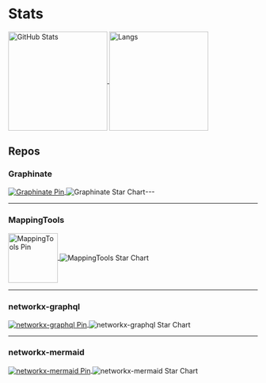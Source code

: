 # Stats


<a href="https://github.com/erivlis">
  <img alt="GitHub Stats" height="200" align="center" src="https://github-readme-stats.vercel.app/api?username=erivlis&show_icons=true&rank_icon=percentile&theme=material-palenight">
</a>
<a href="https://github.com/erivlis/">
  <img alt="Langs" height="200" align="center" src="https://github-readme-stats.vercel.app/api/top-langs/?username=erivlis&theme=material-palenight">
</a>


## Repos

### Graphinate
<a href="https://github.com/erivlis/graphinate">
  <img alt="Graphinate Pin" align="center" src="https://github-readme-stats.vercel.app/api/pin/?username=erivlis&repo=graphinate&show_owner=true&theme=material-palenight">
</a>
<img alt="Graphinate Star Chart"  align="center" Chart" style="border-width: 4.5px" src="https://starchart.cc/erivlis/graphinate.svg?variant=adaptive">---

---

### MappingTools
<a href="https://github.com/erivlis/mappingtools">
  <img alt="MappingTools Pin" height="100" align="center" src="https://github-readme-stats.vercel.app/api/pin/?username=erivlis&repo=mappingtools&show_owner=true&theme=material-palenight">
</a>

<img alt="MappingTools Star Chart" align="center" style="border-width: 4.5px" src="https://starchart.cc/erivlis/mappingtools.svg?variant=adaptive">

---

### networkx-graphql
<a href="https://github.com/erivlis/networkx-graphql">
  <img alt="networkx-graphql Pin" align="center" src="https://github-readme-stats.vercel.app/api/pin/?username=erivlis&repo=networkx-graphql&show_owner=true&theme=material-palenight">
</a>

<img alt="networkx-graphql Star Chart" align="center" style="border-width: 4.5px" src="https://starchart.cc/erivlis/networkx-graphql.svg?variant=adaptive">

---

### networkx-mermaid
<a href="https://github.com/erivlis/networkx-mermaid">
  <img alt="networkx-mermaid Pin" align="center" src="https://github-readme-stats.vercel.app/api/pin/?username=erivlis&repo=networkx-mermaid&show_owner=true&theme=material-palenight">
</a>

<img alt="networkx-mermaid Star Chart" align="center" style="border-width: 4.5px" src="https://starchart.cc/erivlis/networkx-mermaid.svg?variant=adaptive">
